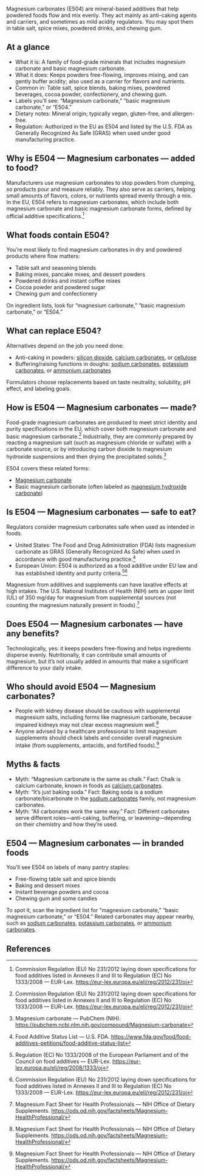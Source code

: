 Magnesium carbonates (E504) are mineral-based additives that help powdered foods flow and mix evenly. They act mainly as anti-caking agents and carriers, and sometimes as mild acidity regulators. You may spot them in table salt, spice mixes, powdered drinks, and chewing gum.

<!--more-->

## At a glance
- What it is: A family of food-grade minerals that includes magnesium carbonate and basic magnesium carbonate.
- What it does: Keeps powders free-flowing, improves mixing, and can gently buffer acidity; also used as a carrier for flavors and nutrients.
- Common in: Table salt, spice blends, baking mixes, powdered beverages, cocoa powder, confectionery, and chewing gum.
- Labels you’ll see: “Magnesium carbonate,” “basic magnesium carbonate,” or “E504.”
- Dietary notes: Mineral origin; typically vegan, gluten-free, and allergen-free.
- Regulation: Authorized in the EU as E504 and listed by the U.S. FDA as Generally Recognized As Safe (GRAS) when used under good manufacturing practice.

## Why is E504 — Magnesium carbonates — added to food?
Manufacturers use magnesium carbonates to stop powders from clumping, so products pour and measure reliably. They also serve as carriers, helping small amounts of flavors, colors, or nutrients spread evenly through a mix. In the EU, E504 refers to magnesium carbonates, which include both magnesium carbonate and basic magnesium carbonate forms, defined by official additive specifications.[^1]

## What foods contain E504?
You’re most likely to find magnesium carbonates in dry and powdered products where flow matters:
- Table salt and seasoning blends
- Baking mixes, pancake mixes, and dessert powders
- Powdered drinks and instant coffee mixes
- Cocoa powder and powdered sugar
- Chewing gum and confectionery

On ingredient lists, look for “magnesium carbonate,” “basic magnesium carbonate,” or “E504.”

## What can replace E504?
Alternatives depend on the job you need done:
- Anti-caking in powders: [silicon dioxide](/e551-silicon-dioxide), [calcium carbonates](/e170-calcium-carbonates), or [cellulose](/e460-cellulose)
- Buffering/raising functions in doughs: [sodium carbonates](/e500-sodium-carbonates), [potassium carbonates](/e501-potassium-carbonates), or [ammonium carbonates](/e503-ammonium-carbonates)

Formulators choose replacements based on taste neutrality, solubility, pH effect, and labeling goals.

## How is E504 — Magnesium carbonates — made?
Food-grade magnesium carbonates are produced to meet strict identity and purity specifications in the EU, which cover both magnesium carbonate and basic magnesium carbonate.[^1] Industrially, they are commonly prepared by reacting a magnesium salt (such as magnesium chloride or sulfate) with a carbonate source, or by introducing carbon dioxide to magnesium hydroxide suspensions and then drying the precipitated solids.[^5]

E504 covers these related forms:
- [Magnesium carbonate](/e504i-magnesium-carbonate)
- Basic magnesium carbonate (often labeled as [magnesium hydroxide carbonate](/e504ii-magnesium-hydroxide-carbonate))

## Is E504 — Magnesium carbonates — safe to eat?
Regulators consider magnesium carbonates safe when used as intended in foods.
- United States: The Food and Drug Administration (FDA) lists magnesium carbonate as GRAS (Generally Recognized As Safe) when used in accordance with good manufacturing practice.[^3]
- European Union: E504 is authorized as a food additive under EU law and has established identity and purity criteria.[^2][^1]

Magnesium from additives and supplements can have laxative effects at high intakes. The U.S. National Institutes of Health (NIH) sets an upper limit (UL) of 350 mg/day for magnesium from supplemental sources (not counting the magnesium naturally present in foods).[^4]

## Does E504 — Magnesium carbonates — have any benefits?
Technologically, yes: it keeps powders free-flowing and helps ingredients disperse evenly. Nutritionally, it can contribute small amounts of magnesium, but it’s not usually added in amounts that make a significant difference to your daily intake.

## Who should avoid E504 — Magnesium carbonates?
- People with kidney disease should be cautious with supplemental magnesium salts, including forms like magnesium carbonate, because impaired kidneys may not clear excess magnesium well.[^4]
- Anyone advised by a healthcare professional to limit magnesium supplements should check labels and consider overall magnesium intake (from supplements, antacids, and fortified foods).[^4]

## Myths & facts
- Myth: “Magnesium carbonate is the same as chalk.” Fact: Chalk is calcium carbonate, known in foods as [calcium carbonates](/e170-calcium-carbonates).
- Myth: “It’s just baking soda.” Fact: Baking soda is a sodium carbonate/bicarbonate in the [sodium carbonates](/e500-sodium-carbonates) family, not magnesium carbonates.
- Myth: “All carbonates work the same way.” Fact: Different carbonates serve different roles—anti-caking, buffering, or leavening—depending on their chemistry and how they’re used.

## E504 — Magnesium carbonates — in branded foods
You’ll see E504 on labels of many pantry staples:
- Free-flowing table salt and spice blends
- Baking and dessert mixes
- Instant beverage powders and cocoa
- Chewing gum and some candies

To spot it, scan the ingredient list for “magnesium carbonate,” “basic magnesium carbonate,” or “E504.” Related carbonates may appear nearby, such as [sodium carbonates](/e500-sodium-carbonates), [potassium carbonates](/e501-potassium-carbonates), or [ammonium carbonates](/e503-ammonium-carbonates).

## References
[^1]: Commission Regulation (EU) No 231/2012 laying down specifications for food additives listed in Annexes II and III to Regulation (EC) No 1333/2008 — EUR-Lex. https://eur-lex.europa.eu/eli/reg/2012/231/oj
[^2]: Regulation (EC) No 1333/2008 of the European Parliament and of the Council on food additives — EUR-Lex. https://eur-lex.europa.eu/eli/reg/2008/1333/oj
[^3]: Food Additive Status List — U.S. FDA. https://www.fda.gov/food/food-additives-petitions/food-additive-status-list
[^4]: Magnesium Fact Sheet for Health Professionals — NIH Office of Dietary Supplements. https://ods.od.nih.gov/factsheets/Magnesium-HealthProfessional/
[^5]: Magnesium carbonate — PubChem (NIH). https://pubchem.ncbi.nlm.nih.gov/compound/Magnesium-carbonate
